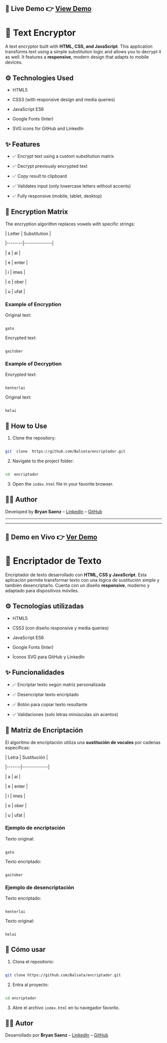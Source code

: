   

## 📲 Live Demo 👉 [View Demo](https://encriptador-de-texto-lac-beta.vercel.app/)

# 🔐 Text Encryptor

  

A text encryptor built with **HTML, CSS, and JavaScript**. This application transforms text using a simple substitution logic and allows you to decrypt it as well. It features a **responsive**, modern design that adapts to mobile devices.

 

  

## ⚙️ Technologies Used

  

- HTML5

- CSS3 (with responsive design and media queries)

- JavaScript ES6

- Google Fonts (Inter)

- SVG icons for GitHub and LinkedIn

## ✨ Features

  

- ✅ Encrypt text using a custom substitution matrix

- ✅ Decrypt previously encrypted text

- ✅ Copy result to clipboard

- ✅ Validates input (only lowercase letters without accents)

- ✅ Fully responsive (mobile, tablet, desktop)



  

## 🔐 Encryption Matrix

  

The encryption algorithm replaces vowels with specific strings:

  

| Letter | Substitution |

|--------|--------------|

| a | ai |

| e | enter |

| i | imes |

| o | ober |

| u | ufat |

  

### Example of Encryption

  

Original text:

  

```

gato

```

  

Encrypted text:

  

```

gaitober

```

  

### Example of Decryption

  

Encrypted text:

  

```

henterlai

```

  

Original text:

  

```

helai

```

  



  

## 🚀 How to Use

  

1. Clone the repository:

  

```bash

git  clone  https://github.com/Balsata/encriptador.git

```

  

2. Navigate to the project folder:

  

```bash

cd  encriptador

```

  

3. Open the `index.html` file in your favorite browser.

  



  

## 👨‍💻 Author

  

Developed by **Bryan Saenz** – [LinkedIn](https://www.linkedin.com/in/bryansaenzt/) – [GitHub](https://github.com/Balsata)

  

---
 ---


## 📲 Demo en Vivo 👉 [Ver Demo](https://encriptador-de-texto-lac-beta.vercel.app/)

# 🔐 Encriptador de Texto

  

Encriptador de texto desarrollado con **HTML, CSS y JavaScript**. Esta aplicación permite transformar texto con una lógica de sustitución simple y también desencriptarlo. Cuenta con un diseño **responsive**, moderno y adaptado para dispositivos móviles.

  

## ⚙️ Tecnologías utilizadas

  

- HTML5

- CSS3 (con diseño responsive y media queries)

- JavaScript ES6

- Google Fonts (Inter)

- Íconos SVG para GitHub y LinkedIn


  

## ✨ Funcionalidades

  

- ✅ Encriptar texto según matriz personalizada

- ✅ Desencriptar texto encriptado

- ✅ Botón para copiar texto resultante

- ✅ Validaciones (solo letras minúsculas sin acentos)



  

## 🔐 Matriz de Encriptación

  

El algoritmo de encriptación utiliza una **sustitución de vocales** por cadenas específicas:

  

| Letra | Sustitución |

|-------|-------------|

| a | ai |

| e | enter |

| i | imes |

| o | ober |

| u | ufat |

  

### Ejemplo de encriptación

  

Texto original:

  

```

gato

```

  

Texto encriptado:

  

```

gaitober

```

  

### Ejemplo de desencriptación

  

Texto encriptado:

  

```

henterlai

```

  

Texto original:

  

```

helai

```

  

## 🚀 Cómo usar

  

1. Clona el repositorio:

```bash

git clone https://github.com/Balsata/encriptador.git

```

2. Entra al proyecto:

```bash

cd encriptador

```

3. Abre el archivo `index.html` en tu navegador favorito.

  


  

## 👨‍💻 Autor

  

Desarrollado por **Bryan Saenz** – [LinkedIn](https://www.linkedin.com/in/bryansaenzt/) – [GitHub](https://github.com/Balsata)

  
